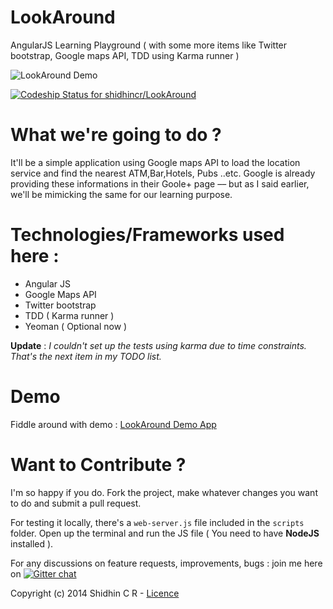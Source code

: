 LookAround
==========

AngularJS  Learning Playground ( with some more items like Twitter bootstrap, Google maps API, TDD using Karma runner ) 

![LookAround Demo](https://raw.github.com/shidhincr/LookAround/master/demo/home.png)

[ ![Codeship Status for shidhincr/LookAround](https://www.codeship.io/projects/4f41c830-e268-0131-5932-1e7d1ef3bae4/status)](https://www.codeship.io/projects/25301)

What we're going to do ?
=======================

It'll be a simple application using Google maps API to load the location service and find the nearest ATM,Bar,Hotels, Pubs ..etc. Google is already
providing these informations in their Goole+ page –– but as I said earlier, we'll be mimicking the same for our learning purpose.

Technologies/Frameworks used here :
======================

- Angular JS
- Google Maps API
- Twitter bootstrap
- TDD ( Karma runner )
- Yeoman ( Optional now )


**Update** : *I couldn't set up the tests using karma due to time constraints. That's the next item in my TODO list.*

Demo
====

Fiddle around with demo : [LookAround Demo App ](http://lookaround.herokuapp.com/)

Want to Contribute ?
====

I'm so happy if you do. Fork the project, make whatever changes you want to do and submit a pull request. 

For testing it locally, there's a `web-server.js` file included in the `scripts` folder. Open up the terminal and run the JS file ( You need to have **NodeJS** installed ).

For any discussions on feature requests, improvements, bugs : join me here on [![Gitter chat](https://badges.gitter.im/shidhincr/LookAround.png)](https://gitter.im/shidhincr/LookAround)

Copyright (c) 2014 Shidhin C R - [Licence](LICENCE.txt)